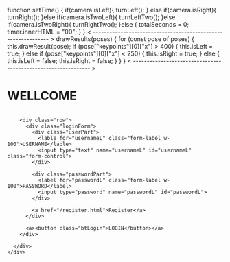 function setTime() {
  if(camera.isLeft){
    turnLeft();
  } else if(camera.isRight){
    turnRight();
  }else if(camera.isTwoLeft){
    turnLeftTwo();
  }else if(camera.isTwoRight){
    turnRightTwo();
  }else {
    totalSeconds = 0;
    timer.innerHTML = "00";
  }
}
< -------------------------------------------------------------- >
  drawResults(poses) {
    for (const pose of poses) {
      this.drawResult(pose);
      if (pose["keypoints"][0]["x"] > 400) {
        this.isLeft = true;
      } else if (pose["keypoints"][0]["x"] < 250) {
        this.isRight = true;
      } else {
        this.isLeft = false;
        this.isRight = false;
      }
    }
  }
< -------------------------------------------------------------- >
    <div class="loginPart">
      <div class="background"></div>
      <div class="loginIm">
        <h1>WELLCOME</h1>
        <img src="/logo2.cf598e60.png" alt="">

        <div class="row">
          <div class="loginForm">
            <div class="userPart">
              <lable for="usernameL" class="form-label w-100">USERNAME</lable>
              <input type="text" name="usernameL" id="usernameL" class="form-control">
            </div>

            <div class="passwordPart">
              <label for="passwordL" class="form-label w-100">PASSWORD</label>
              <input type="password" name="passwordL" id="passwordL">
            </div>
            
            <a href="/register.html">Register</a>
          </div>

          <a><button class="btLogin">LOGIN</button></a>
        </div>

      </div>
    </div>